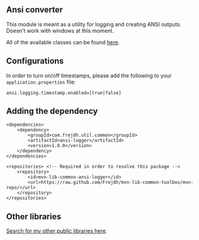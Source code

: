 Ansi converter
-
This module is meant as a utility for logging and creating ANSI outputs.
Doesn't work with windows at this moment.

All of the available classes can be found [here](https://github.com/frejdh/mvn-lib-ansi-logger/tree/master/src/main/java/com/frejdh/util/common).

## Configurations
In order to turn on/off timestamps, please add the following to your `application.properties` file:
```
ansi.logging.timestamp.enabled=[true|false]
```

## Adding the dependency
```
<dependencies>
    <dependency>
        <groupId>com.frejdh.util.common</groupId>
        <artifactId>ansi-logger</artifactId>
        <version>1.0.0</version>
    </dependency>
</dependencies>

<repositories> <!-- Required in order to resolve this package -->
    <repository>
        <id>mvn-lib-common-ansi-logger</id>
        <url>https://raw.github.com/Frejdh/mvn-lib-common-toolbox/mvn-repo/</url>
    </repository>
</repositories>
```

## Other libraries
[Search for my other public libraries here](https://github.com/search?q=Frejdh%2Fmvn-lib-).